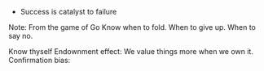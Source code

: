 * Success is catalyst to failure

Note:
From the game of Go
Know when to fold. When to give up. When to say no.


Know thyself
Endownment effect: We value things more when we own it.
Confirmation bias: